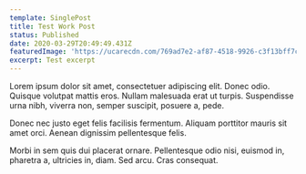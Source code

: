 ```yaml
---
template: SinglePost
title: Test Work Post
status: Published
date: 2020-03-29T20:49:49.431Z
featuredImage: 'https://ucarecdn.com/769ad7e2-af87-4518-9926-c3f13bff7ced/'
excerpt: Test excerpt
---
```

Lorem ipsum dolor sit amet, consectetuer adipiscing elit. Donec odio. Quisque volutpat mattis eros. Nullam malesuada erat ut turpis. Suspendisse urna nibh, viverra non, semper suscipit, posuere a, pede.

Donec nec justo eget felis facilisis fermentum. Aliquam porttitor mauris sit amet orci. Aenean dignissim pellentesque felis.

Morbi in sem quis dui placerat ornare. Pellentesque odio nisi, euismod in, pharetra a, ultricies in, diam. Sed arcu. Cras consequat.
